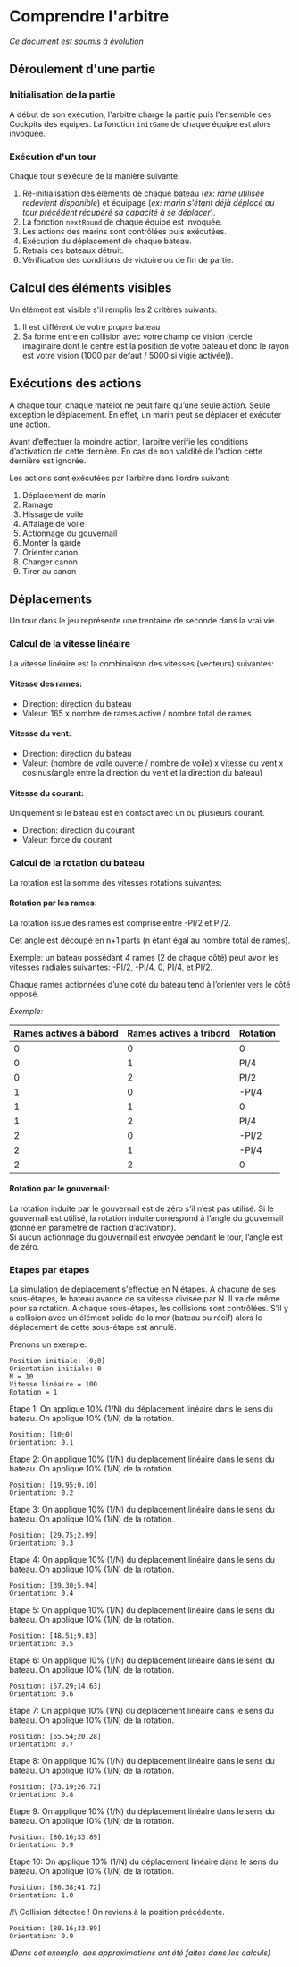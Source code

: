 
# Comprendre l'arbitre

*Ce document est soumis à évolution*

## Déroulement d'une partie
### Initialisation de la partie
A début de son exécution, l'arbitre charge la partie puis l'ensemble des Cockpits des équipes.
La fonction `initGame` de chaque équipe est alors invoquée.
### Exécution d'un tour
Chaque tour s'exécute de la manière suivante:

 1. Ré-initialisation des éléments de chaque bateau (*ex: rame utilisée redevient disponible*) et équipage (*ex: marin s'étant déjà déplacé au tour précédent récupéré sa capacité à se déplacer*).
 2. La fonction `nextRound` de chaque équipe est invoquée.
 3. Les actions des marins sont contrôlées puis exécutées.
 4. Exécution du déplacement de chaque bateau.
 5. Retrais des bateaux détruit.
 6. Vérification des conditions de victoire ou de fin de partie.

## Calcul des éléments visibles
Un élément est visible s'il remplis les 2 critères suivants:

 1. Il est différent de votre propre bateau
 2. Sa forme entre en collision avec votre champ de vision (cercle imaginaire dont le centre est la position de votre bateau et donc le rayon est votre vision (1000 par defaut / 5000 si vigie activée)).

## Exécutions des actions
A chaque tour, chaque matelot ne peut faire qu’une seule action.
Seule exception le déplacement. En effet, un marin peut se déplacer et exécuter une action.

Avant d’effectuer la moindre action, l’arbitre vérifie les conditions d’activation de cette dernière. En cas de non validité de l’action cette dernière est ignorée.

Les actions sont exécutées par l’arbitre dans l’ordre suivant:
 1. Déplacement de marin
 2.  Ramage
 3.  Hissage de voile
 4.  Affalage de voile
 5.  Actionnage du gouvernail
 6.  Monter la garde
 7.  Orienter canon
 8.  Charger canon
 9.  Tirer au canon
 
## Déplacements
Un tour dans le jeu représente une trentaine de seconde dans la vrai vie.

### Calcul de la vitesse linéaire
La vitesse linéaire est la combinaison des vitesses (vecteurs) suivantes:

#### Vitesse des rames:

-   Direction: direction du bateau
-   Valeur: 165 x nombre de rames active / nombre total de rames
#### Vitesse du vent:

-   Direction: direction du bateau
-   Valeur: (nombre de voile ouverte / nombre de voile) x vitesse du vent x cosinus(angle entre la direction du vent et la direction du bateau)
    

#### Vitesse du courant:

Uniquement si le bateau est en contact avec un ou plusieurs courant.
-   Direction: direction du courant
-   Valeur: force du courant
    
### Calcul de la rotation du bateau
La rotation est la somme des vitesses rotations suivantes:

#### Rotation par les rames:
La rotation issue des rames est comprise entre -PI/2 et PI/2.

Cet angle est découpé en n+1 parts (n étant égal au nombre total de rames).

Exemple: un bateau possédant 4 rames (2 de chaque côté) peut avoir les vitesses radiales suivantes: -PI/2, -PI/4, 0, PI/4, et PI/2.

Chaque rames actionnées d’une coté du bateau tend à l’orienter vers le côté opposé.

*Exemple:*

| Rames actives à bâbord | Rames actives à tribord | Rotation |
|--|--|--|
| 0 | 0 | 0 |
| 0 | 1 | PI/4 |
| 0 | 2 | PI/2 |
| 1 | 0 | -PI/4 |
| 1 | 1 | 0 |
| 1 | 2 | PI/4 |
| 2 | 0 | -PI/2 |
| 2 | 1 | -PI/4 |
| 2 | 2 | 0 |
#### Rotation par le gouvernail:

La rotation induite par le gouvernail est de zéro s’il n’est pas utilisé.
Si le gouvernail est utilisé, la rotation induite correspond à l’angle du gouvernail (donné en paramètre de l’action d’activation).  
Si aucun actionnage du gouvernail est envoyée pendant le tour, l’angle est de zéro.

### Etapes par étapes
La simulation de déplacement s'effectue en N étapes.
A chacune de ses sous-étapes, le bateau avance de sa vitesse divisée par N.
Il va de même pour sa rotation.
A chaque sous-étapes, les collisions sont contrôlées. S'il y a collision avec un élément solide de la mer (bateau ou récif) alors le déplacement de cette sous-étape est annulé.


Prenons un exemple:

    Position initiale: [0;0]
    Orientation initiale: 0
    N = 10
    Vitesse linéaire = 100
    Rotation = 1

Etape 1:
On applique 10% (1/N) du déplacement linéaire dans le sens du bateau.
On applique 10% (1/N) de la rotation.

    Position: [10;0]
    Orientation: 0.1

Etape 2:
On applique 10% (1/N) du déplacement linéaire dans le sens du bateau.
On applique 10% (1/N) de la rotation.

    Position: [19.95;0.10]
    Orientation: 0.2

Etape 3:
On applique 10% (1/N) du déplacement linéaire dans le sens du bateau.
On applique 10% (1/N) de la rotation.

    Position: [29.75;2.99]
    Orientation: 0.3

Etape 4:
On applique 10% (1/N) du déplacement linéaire dans le sens du bateau.
On applique 10% (1/N) de la rotation.

    Position: [39.30;5.94]
    Orientation: 0.4

Etape 5:
On applique 10% (1/N) du déplacement linéaire dans le sens du bateau.
On applique 10% (1/N) de la rotation.

    Position: [48.51;9.83]
    Orientation: 0.5

Etape 6:
On applique 10% (1/N) du déplacement linéaire dans le sens du bateau.
On applique 10% (1/N) de la rotation.

    Position: [57.29;14.63]
    Orientation: 0.6

Etape 7:
On applique 10% (1/N) du déplacement linéaire dans le sens du bateau.
On applique 10% (1/N) de la rotation.

    Position: [65.54;20.28]
    Orientation: 0.7

Etape 8:
On applique 10% (1/N) du déplacement linéaire dans le sens du bateau.
On applique 10% (1/N) de la rotation.

    Position: [73.19;26.72]
    Orientation: 0.8

Etape 9:
On applique 10% (1/N) du déplacement linéaire dans le sens du bateau.
On applique 10% (1/N) de la rotation.

    Position: [80.16;33.89]
    Orientation: 0.9

Etape 10:
On applique 10% (1/N) du déplacement linéaire dans le sens du bateau.
On applique 10% (1/N) de la rotation.

    Position: [86.38;41.72]
    Orientation: 1.0
/!\ Collision détectée ! On reviens à la position précédente.

    Position: [80.16;33.89]
    Orientation: 0.9

*(Dans cet exemple, des approximations ont été faites dans les calculs)*
